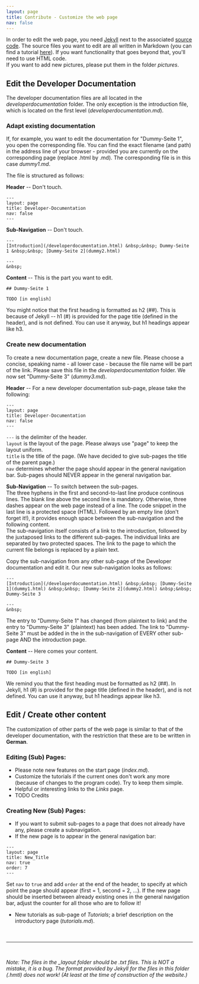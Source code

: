 ```yaml
---
layout: page
title: Contribute - Customize the web page
nav: false
---
```


In order to edit the web page, you need [Jekyll](https://jekyllrb.com/) next to the associated [source code](TODO). The source files you want to edit are all written in Markdown (you can find a tutorial [here](https://github.com/adam-p/markdown-here/wiki/Markdown-Cheatsheet)). If you want functionality that goes beyond that, you'll need to use HTML code.  
If you want to add new pictures, please put them in the folder *pictures*.

## Edit the Developer Documentation
The developer documentation files are all located in the *developerdocumentation* folder. The only exception is the introduction file, which is located on the first level (*developerdocumentation.md*).

### Adapt existing documentation
If, for example, you want to edit the documentation for "Dummy-Seite 1", you open the corresponding file. You can find the exact filename (and path) in the address line of your browser - provided you are currently on the corresponding page (replace .html by .md). The corresponding file is in this case *dummy1.md*.

The file is structured as follows:

**Header** -- Don't touch. 
```
---
layout: page
title: Developer-Documentation
nav: false
---
```

**Sub-Navigation** -- Don't touch. 
```
---
[Introduction](/developerdocumentation.html) &nbsp;&nbsp; Dummy-Seite 1 &nbsp;&nbsp; [Dummy-Seite 2](dummy2.html) 

---
&nbsp;

```

**Content** -- This is the part you want to edit.
```
## Dummy-Seite 1

TODO [in english]
```
You might notice that the first heading is formatted as h2 (##). This is because of Jekyll -- h1 (#) is provided for the page title (defined in the header), and is not defined. You can use it anyway, but h1 headings appear like h3.


### Create new documentation
To create a new documentation page, create a new file. Please choose a concise, speaking name - all lower case - because the file name will be part of the link. Please save this file in the *developerdocumentation* folder. We now set "Dummy-Seite 3" (*dummy3.md*).

**Header** -- For a new developer documentation sub-page, please take the following:
```
---
layout: page
title: Developer-Documentation
nav: false
---
```
`---` is the delimiter of the header.  
`layout` is the layout of the page. Please always use "page" to keep the layout uniform.  
`title` is the title of the page. (We have decided to give sub-pages the title of the parent page.)  
`nav` determines whether the page should appear in the general navigation bar. Sub-pages should NEVER appear in the general navigation bar.

**Sub-Navigation** -- To switch between the sub-pages.  
The three hyphens in the first and second-to-last line produce continous lines. The blank line above the second line is mandatory. Otherwise, three dashes appear on the web page instead of a line. The code snippet in the last line is a protected space (HTML). Followed by an empty line (don't forget it!), it provides enough space between the sub-navigation and the following content.  
The sub-navigation itself consists of a link to the introduction, followed by the juxtaposed links to the different sub-pages. The individual links are separated by two protected spaces. The link to the page to which the current file belongs is replaced by a plain text.

Copy the sub-navigation from any other sub-page of the Developer documentation and edit it. Our new sub-navigation looks as follows:
```
---
[Introduction](/developerdocumentation.html) &nbsp;&nbsp; [Dummy-Seite 1](dummy1.html) &nbsp;&nbsp; [Dummy-Seite 2](dummy2.html) &nbsp;&nbsp; Dummy-Seite 3

---
&nbsp;

```
The entry to "Dummy-Seite 1" has changed (from plaintext to link) and the entry to "Dummy-Seite 3" (plaintext) has been added. The link to "Dummy-Seite 3" must be added in the in the sub-navigation of EVERY other sub-page AND the introduction page.

**Content** -- Here comes your content.
```
## Dummy-Seite 3

TODO [in english]
```
We remind you that the first heading must be formatted as h2 (##). In Jekyll, h1 (#) is provided for the page title (defined in the header), and is not defined. You can use it anyway, but h1 headings appear like h3.

## Edit / Create other content
The customization of other parts of the web page is similar to that of the developer documentation, with the restriction that these are to be written in **German**. 

### Editing (Sub) Pages:
* Please note new features on the start page (*index.md*).
* Customize the tutorials if the current ones don't work any more (because of changes to the program code). Try to keep them simple.
* Helpful or interesting links to the *Links* page.
* TODO Credits

### Creating New (Sub) Pages:
* If you want to submit sub-pages to a page that does not already have any, please create a subnavigation. 
* If the new page is to appear in the general navigation bar:
```
---
layout: page
title: New_Title
nav: true
order: 7
---
```
Set `nav` to `true` and add `order` at the end of the header, to specify at which point the page should appear (first = 1, second = 2, ...). If the new page should be inserted between already existing ones in the general navigation bar, adjust the counter for all those who are to follow it!
* New tutorials as sub-page of *Tutorials*; a brief description on the introductory page (*tutorials.md*).  
&nbsp;  
&nbsp;


---

&nbsp;

*Note: The files in the _layout folder should be .txt files. This is NOT a mistake, it is a bug. The format provided by Jekyll for the files in this folder (.hmtl) does not work! (At least at the time of construction of the website.)*
